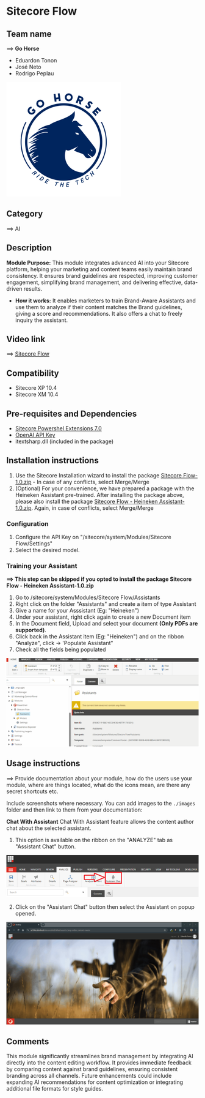 # Sitecore Flow

## Team name

⟹ **Go Horse**

- Eduardon Tonon
- José Neto
- Rodrigo Peplau

![Go Horse](docs/images/Gohorse-300x300.png)

## Category

⟹ AI

## Description

**Module Purpose:**
This module integrates advanced AI into your Sitecore platform, helping your marketing and content teams easily maintain brand consistency. It ensures brand guidelines are respected, improving customer engagement, simplifying brand management, and delivering effective, data-driven results.

- **How it works:**
  It enables marketers to train Brand-Aware Assistants and use them to analyze if their content matches the Brand guidelines, giving a score and recommendations. It also offers a chat to freely inquiry the assistant.

## Video link

⟹ [Sitecore Flow](https://youtu.be/_t2V36GUc2I)

## Compatibility

- Sitecore XP 10.4
- Sitecore XM 10.4

## Pre-requisites and Dependencies

- [Sitecore Powershel Extensions 7.0](https://github.com/SitecorePowerShell/Console/releases/tag/7.0)
- [OpenAI API Key](CreatingAPIKeys.md)
- itextsharp.dll (included in the package)

## Installation instructions

1. Use the Sitecore Installation wizard to install the package [Sitecore Flow-1.0.zip](https://github.com/Sitecore-Hackathon/2025-Go-Horse/raw/refs/heads/main/dist/Sitecore%20Flow-1.0.zip) - In case of any conflicts, select Merge/Merge
2. (Optional) For your convenience, we have prepared a package with the Heineken Assistant pre-trained. After installing the package above, please also install the package [Sitecore Flow - Heineken Assistant-1.0.zip](https://github.com/Sitecore-Hackathon/2025-Go-Horse/raw/refs/heads/main/dist/Sitecore%20Flow%20-%20Heineken%20Assistant-1.0.zip). Again, in case of conflicts, select Merge/Merge

### Configuration

1. Configure the API Key on "/sitecore/system/Modules/Sitecore Flow/Settings"
2. Select the desired model.

### Training your Assistant

**⟹ This step can be skipped if you opted to install the package Sitecore Flow - Heineken Assistant-1.0.zip**

1. Go to /sitecore/system/Modules/Sitecore Flow/Assistants
2. Right click on the folder "Assistants" and create a item of type Assistant
3. Give a name for your Asssistant (Eg: "Heineken")
4. Under your assistant, right click again to create a new Document item
5. In the Document field, Upload and select your document **(Only PDFs are supported)**.
6. Click back in the Assistant item (Eg: "Heineken") and on the ribbon "Analyze", click -> 'Populate Assistant"
7. Check all the fields being populated

![configuration](docs/images/configuration.gif?raw=true "configuration")

## Usage instructions

⟹ Provide documentation about your module, how do the users use your module, where are things located, what do the icons mean, are there any secret shortcuts etc.

Include screenshots where necessary. You can add images to the `./images` folder and then link to them from your documentation:

**Chat With Assistant**
Chat With Assistant feature allows the content author chat about the selected assistant.

1) This option is available on the ribbon on the "ANALYZE" tab as "Assistant Chat" button.

![Assistant Chat button](docs/images/assistant-chat-button.png)

2) Click on the "Assistant Chat" button then select the Assistant on popup opened.

![sitecore-flow-Chat-Assistant](docs/images/sitecore-flow-chat-assistant.gif)

## Comments

This module significantly streamlines brand management by integrating AI directly into the content editing workflow. It provides immediate feedback by comparing content against brand guidelines, ensuring consistent branding across all channels. Future enhancements could include expanding AI recommendations for content optimization or integrating additional file formats for style guides.

